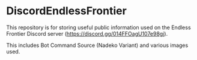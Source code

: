 # DiscordEndlessFrontier
This repository is for storing useful public information used on the Endless Frontier Discord server (https://discord.gg/014FFOagU107e98gj).

This includes Bot Command Source (Nadeko Variant) and various images used.
